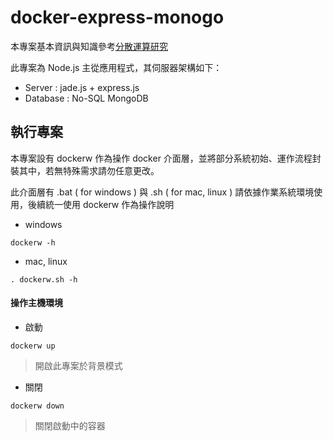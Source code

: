# docker-express-monogo

本專案基本資訊與知識參考[分散運算研究](https://github.com/eastmoon/Research-DistributionCalculation)

此專案為 Node.js 主從應用程式，其伺服器架構如下：

+ Server : jade.js + express.js
+ Database : No-SQL MongoDB

## 執行專案

本專案設有 dockerw 作為操作 docker 介面層，並將部分系統初始、運作流程封裝其中，若無特殊需求請勿任意更改。

此介面層有 .bat ( for windows ) 與 .sh ( for mac, linux ) 請依據作業系統環境使用，後續統一使用 dockerw 作為操作說明

+ windows
```
dockerw -h
```

+ mac, linux
```
. dockerw.sh -h
```

#### 操作主機環境

+ 啟動
```
dockerw up
```
> 開啟此專案於背景模式

+ 關閉
```
dockerw down
```
> 關閉啟動中的容器
